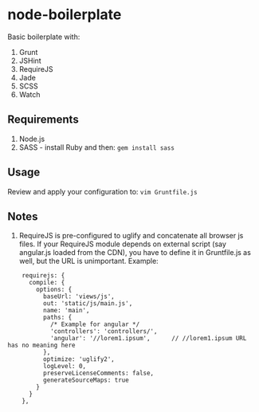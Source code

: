 # node-boilerplate

Basic boilerplate with:

1. Grunt
2. JSHint
3. RequireJS
4. Jade
5. SCSS
6. Watch

## Requirements

1. Node.js
2. SASS - install Ruby and then: `gem install sass`

## Usage

Review and apply your configuration to: `vim Gruntfile.js`

## Notes

1. RequireJS is pre-configured to uglify and concatenate all browser js files. If your RequireJS module 
   depends on external script (say angular.js loaded from the CDN), you have to define it in Gruntfile.js
   as well, but the URL is unimportant. Example:

```
    requirejs: {
      compile: {
        options: {
          baseUrl: 'views/js',
          out: 'static/js/main.js',
          name: 'main',
          paths: {
            /* Example for angular */
            'controllers': 'controllers/',
            'angular': '//lorem1.ipsum',      // //lorem1.ipsum URL has no meaning here
          },
          optimize: 'uglify2',
          logLevel: 0,
          preserveLicenseComments: false,
          generateSourceMaps: true
        }
      }
    },
```

